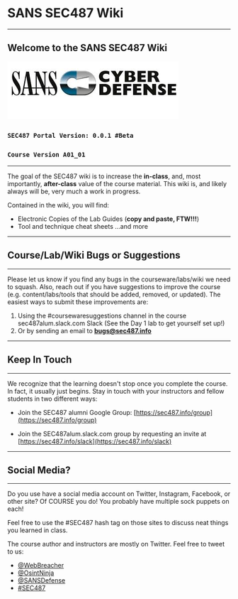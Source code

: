 SANS SEC487 Wiki
==================

---

Welcome to the SANS SEC487 Wiki
----------


![Cyber Defense](SEC487/CyberDefense_logo.jpg)
### **`SEC487 Portal Version: 0.0.1 #Beta`**
### **`Course Version A01_01`**

---

The goal of the SEC487 wiki is to increase the **in-class**, and, most importantly, **after-class** value of the course material. This wiki is, and likely always will be, very much a work in progress.

Contained in the wiki, you will find:
- Electronic Copies of the Lab Guides (**copy and paste, FTW!!!**)
- Tool and technique cheat sheets
...and more

---


Course/Lab/Wiki Bugs or Suggestions
----------

---

Please let us know if you find any bugs in the courseware/labs/wiki we need to squash. Also, reach out if you have suggestions to improve the course (e.g. content/labs/tools that should be added, removed, or updated). The easiest ways to submit these improvements are:

1. Using the #coursewaresuggestions channel in the course sec487alum.slack.com Slack (See the Day 1 lab to get yourself set up!)
2. Or by sending an email to **<bugs@sec487.info>**

---

Keep In Touch
----------

---

We recognize that the learning doesn't stop once you complete the course. In fact, it usually just begins. Stay in touch with your instructors and fellow students in two different ways:

- Join the SEC487 alumni Google Group: [https://sec487.info/group](https://sec487.info/group)

- Join the SEC487alum.slack.com group by requesting an invite at [https://sec487.info/slack](https://sec487.info/slack)

---

Social Media?
----------

---
Do you use have a social media account on Twitter, Instagram, Facebook, or other site? Of COURSE you do! You probably have multiple sock puppets on each! 

Feel free to use the #SEC487 hash tag on those sites to discuss neat things you learned in class.

The course author and instructors are mostly on Twitter. Feel free to tweet to us:

- [@WebBreacher](https://twitter.com/webbreacher)
- [@OsintNinja](https://twitter.com/osintninja)
- [@SANSDefense](https://twitter.com/sansdefense)
- [#SEC487](https://twitter.com/search?q=%23sec487&src=typd)